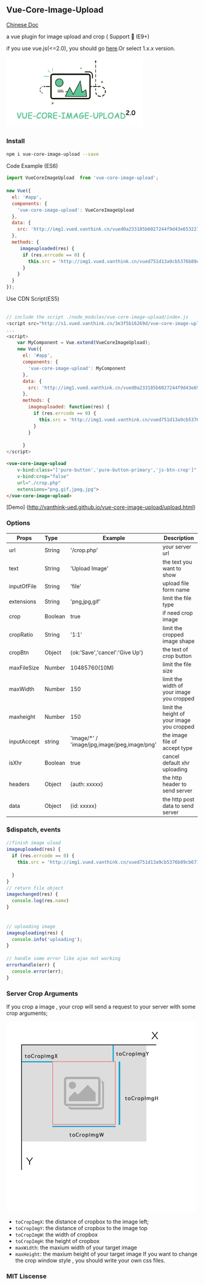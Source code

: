 ## Vue-Core-Image-Upload 

[Chinese Doc](./README_CN.md)

a vue plugin for image upload and crop ( Support 📱 IE9+)

if you use vue.js(<=2.0), you should go [here](https://github.com/Vanthink-UED/vue-core-image-upload/tree/v1.x).Or select 
1.x.x version.

<img width="360" src="./shots/vue-core-image-upload.png" />


### Install

``` bash
npm i vue-core-image-upload --save
```

Code Example (ES6)
``` js
import VueCoreImageUpload  from 'vue-core-image-upload';

new Vue({
  el: '#app',
  components: {
    'vue-core-image-upload': VueCoreImageUpload
  },
  data: {
    src: 'http://img1.vued.vanthink.cn/vued0a233185b6027244f9d43e653227439a.png',
  },
  methods: {
     imageuploaded(res) {
      if (res.errcode == 0) {
        this.src = 'http://img1.vued.vanthink.cn/vued751d13a9cb5376b89cb6719e86f591f3.png';
      }
    }
  }
});
```

Use CDN Script(ES5)
```js

// include the script ./node_modules/vue-core-image-upload/index.js
<script src="http://s1.vued.vanthink.cn/3e3f5b16269d/vue-core-image-upload.js"></script>
...
<script>
    var MyComponent = Vue.extend(VueCoreImageUpload);
    new Vue({
      el: '#app',
      components: {
        'vue-core-image-upload': MyComponent
      },
      data: {
        src: 'http://img1.vued.vanthink.cn/vued0a233185b6027244f9d43e653227439a.png',
      },
      methods: {
        imageuploaded: function(res) {
          if (res.errcode == 0) {
            this.src = 'http://img1.vued.vanthink.cn/vued751d13a9cb5376b89cb6719e86f591f3.png';
          }
        }

      }
</script>
```

``` html
<vue-core-image-upload 
    v-bind:class="['pure-button','pure-button-primary','js-btn-crop']"
    v-bind:crop="false" 
    url="./crop.php" 
    extensions="png,gif,jpeg,jpg">
</vue-core-image-upload>
```

[Demo] (http://vanthink-ued.github.io/vue-core-image-upload/upload.html)

### Options

| Props        | Type         | Example  | Description  |
| ------------- |:----------| ---------|--------------|
| url     | String | '/crop.php' | your server url |
| text      | String      |  'Upload Image' | the text you want to show |
| inputOfFile | String     |   'file' | upload file form name |
| extensions | String   |    'png,jpg,gif' | limit the file type |
| crop | Boolean   |   true | if need crop image |
| cropRatio | String   |   '1:1' | limit the cropped image shape|
| cropBtn | Object   |   {ok:'Save','cancel':'Give Up'} | the text of crop button|
| maxFileSize | Number   |   10485760(10M) | limit the file size|
| maxWidth | Number   |   150 | limit the width of your image you cropped|
| maxheight | Number   |   150 | limit the height of your image you cropped|
| inputAccept | string   |  'image/*' / 'image/jpg,image/jpeg,image/png' |  the image file of accept type |
| isXhr | Boolean  | true  |  cancel default xhr uploading 
| headers | Object  | {auth: xxxxx}  |  the http header to send server 
| data | Object  | {id: xxxxx}  |  the http post data to send server 

### $dispatch, events

``` js
//finish image uload
imageuploaded(res) {
  if (res.errcode == 0) {
    this.src = 'http://img1.vued.vanthink.cn/vued751d13a9cb5376b89cb6719e86f591f3.png';

  }
}
// return file object
imagechanged(res) {
  console.log(res.name)
}


// uploading image
imageuploading(res) {
  console.info('uploading');
}

// handle some error like ajax not working
errorhandle(err) {
  console.error(err);
}
```

### Server Crop Arguments

If you crop a image , your crop will send a request to your server with some crop arguments;

                        
<img src="./shots/vuedba0ed377b88fc84d51026310efcb255b.png" />


+ `toCropImgX`: the distance of cropbox to the image left;
+ `toCropImgY`: the distance of cropbox to the image top
+ `toCropImgW`: the width of cropbox
+ `toCropImgH`: the height of cropbox
+ `maxWidth`: the maxium width of your target image 
+ `maxHeight`: the maxium height of your target image 
If you want to change the crop window style , you should write your own css files.

### MIT Liscense 
